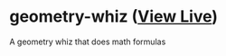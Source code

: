 # geometry-whiz ([View Live](https://eesazahed.github.io/geometry-whiz))

A geometry whiz that does math formulas
